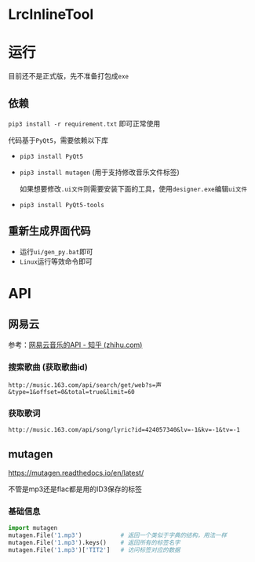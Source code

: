 # LrcInlineTool



# 运行

目前还不是正式版，先不准备打包成`exe`

## 依赖

`pip3 install -r requirement.txt` 即可正常使用

代码基于`PyQt5`，需要依赖以下库

+ `pip3 install PyQt5`

+ `pip3 install mutagen` (用于支持修改音乐文件标签)

  如果想要修改`.ui文件`则需要安装下面的工具，使用`designer.exe`编辑`ui文件`

+ `pip3 install PyQt5-tools`

## 重新生成界面代码

+ 运行`ui/gen_py.bat`即可
+ `Linux`运行等效命令即可



# API

## 网易云

参考：[网易云音乐的API - 知乎 (zhihu.com)](https://www.zhihu.com/column/p/21326015?utm_medium=social&utm_source=weibo)

### 搜索歌曲 (获取歌曲id)

`http://music.163.com/api/search/get/web?s=声&type=1&offset=0&total=true&limit=60`

### 获取歌词

`http://music.163.com/api/song/lyric?id=424057340&lv=-1&kv=-1&tv=-1`



## mutagen

https://mutagen.readthedocs.io/en/latest/

不管是mp3还是flac都是用的ID3保存的标签

### 基础信息

```Python
import mutagen
mutagen.File('1.mp3')			# 返回一个类似于字典的结构，用法一样
mutagen.File('1.mp3').keys() 	# 返回所有的标签名字
mutagen.File('1.mp3')['TIT2']	# 访问标签对应的数据
```

